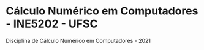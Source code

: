 # Cálculo Numérico em Computadores - INE5202 - UFSC
Disciplina de Cálculo Numérico em Computadores - 2021
